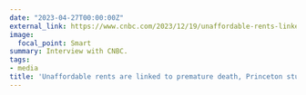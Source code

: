 ```yaml
---
date: "2023-04-27T00:00:00Z"
external_link: https://www.cnbc.com/2023/12/19/unaffordable-rents-linked-to-premature-death.html
image:
  focal_point: Smart
summary: Interview with CNBC.
tags:
- media
title: 'Unaffordable rents are linked to premature death, Princeton study finds'
---
```

